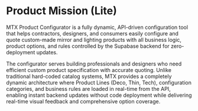 # Product Mission (Lite)

MTX Product Configurator is a fully dynamic, API-driven configuration tool that helps contractors, designers, and consumers easily configure and quote custom-made mirror and lighting products with all business logic, product options, and rules controlled by the Supabase backend for zero-deployment updates.

The configurator serves building professionals and designers who need efficient custom product specification with accurate quoting. Unlike traditional hard-coded catalog systems, MTX provides a completely dynamic architecture where Product Lines (Deco, Thin, Tech), configuration categories, and business rules are loaded in real-time from the API, enabling instant backend updates without code deployment while delivering real-time visual feedback and comprehensive option coverage.